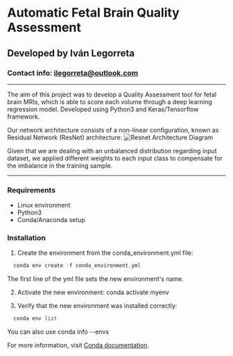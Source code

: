 # Automatic Fetal Brain Quality Assessment
## Developed by Iván Legorreta
### Contact info: ilegorreta@outlook.com

---

The aim of this project was to develop a Quality Assessment tool for fetal brain MRIs, which is able to score each volume through a deep learning regression model. Developed using Python3 and Keras/Tensorflow framework.

Our network architecture consists of a non-linear configuration, known as Residual Network (ResNet) architecture: 
![Resnet Architecture Diagram](https://github.com/ilegorreta/Automatic-Fetal-Brain-Quality-Assessment-Tool/blob/main/resnet_architecture_diagram.png)

Given that we are dealing with an unbalanced distribution regarding input dataset, we applied different weights to each input class to compensate for the imbalance in the training sample.

---
### Requirements
* Linux environment
* Python3
* Conda/Anaconda setup

### Installation
1. Create the environment from the conda_environment.yml file:
```python
  conda env create -f conda_environment.yml
```
The first line of the yml file sets the new environment's name.

2.  Activate the new environment: conda activate myenv

3. Verify that the new environment was installed correctly:
```python
  conda env list
```
You can also use conda info --envs

For more information, visit [Conda documentation](https://docs.conda.io/projects/conda/en/latest/user-guide/tasks/manage-environments.html#creating-an-environment-from-an-environment-yml-file).
